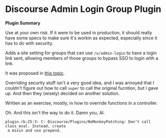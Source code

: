 # **Discourse Admin Login Group** Plugin

**Plugin Summary**

Use at your own risk. If it were to be used in production, it should really have some specs to make sure it's workin as expected, especially since it has to do with security.

Adds a site setting for groups that can use `/u/admin-login` to have a login link sent, allowing members of those groups to bypass SSO to login with a link.

It was proposed in [this topic](https://meta.discourse.org/t/login-for-staff-and-moderators-after-enabling-sso/327685). 

Overriding security stuff isn't a very good idea, and I was annoyed that I couldn't figure
out how to call `super` to call the original fucntion, but I gave up. And then they (wisely)
decided on another solution.

Written as an exercise, mostly, in how to override functions in a controller. 

Oh. And this isn't the way to do it. Damn you, AI.

```
plugin.rb:25:3: C: Discourse/Plugins/NoMonkeyPatching: Don’t call class_eval. Instead, create
 a mixin and use prepend.
```
